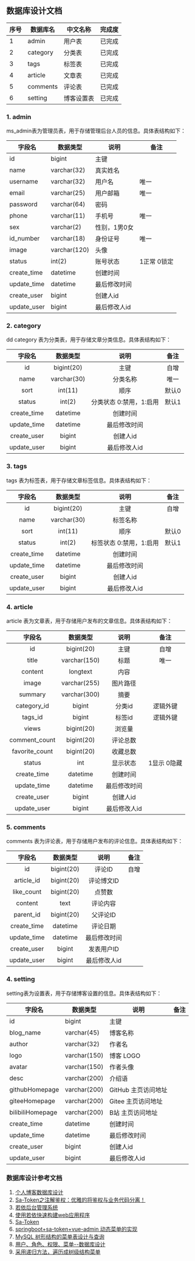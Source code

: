 ## 数据库设计文档

| 序号 | 数据库名 | 中文名称  | 完成度 |
| ----------- | ------------ |-------| ----------- |
|  1   |  admin   | 用户表   | 已完成 |
|  2   | category | 分类表   | 已完成 |
|  3   |   tags   | 标签表   | 已完成 |
|  4   | article  | 文章表   | 已完成 |
|  5   | comments  | 评论表   | 已完成 |
|  6   | setting  | 博客设置表 | 已完成 |

### 1. admin

ms_admin表为管理员表，用于存储管理后台人员的信息。具体表结构如下：

| 字段名      | 数据类型     | 说明         | 备注        |
| ----------- | ------------ | ------------ | ----------- |
| id          | bigint       | 主键         |             |
| name        | varchar(32)  | 真实姓名     |             |
| username    | varchar(32)  | 用户名       | 唯一        |
| email       | varchar(25)  | 用户邮箱     | 唯一        |
| password    | varchar(64)  | 密码         |             |
| phone       | varchar(11)  | 手机号       | 唯一        |
| sex         | varchar(2)   | 性别，1男0女 |             |
| id_number   | varchar(18)  | 身份证号     | 唯一        |
| image       | varchar(120) | 头像         |             |
| status      | int(2)          | 账号状态     | 1正常 0锁定 |
| create_time | datetime     | 创建时间     |             |
| update_time | datetime     | 最后修改时间 |             |
| create_user | bigint       | 创建人id     |             |
| update_user | bigint       | 最后修改人id |             |

### 2. category
dd
category 表为分类表，用于存储文章分类信息。具体表结构如下：

| 字段名 |  数据类型   |          说明           | 备注  |
| :----: | :---------: | :---------------------: | :---: |
|   id   | bigint(20)  |          主键           | 自增  |
|  name  | varchar(30) |        分类名称         | 唯一  |
|  sort  |   int(11)   |          顺序           | 默认0 |
| status |   int(2)   | 分类状态 0:禁用，1:启用 |  默认1 |
| create_time | datetime     | 创建时间     |             |
| update_time | datetime     | 最后修改时间 |             |
| create_user | bigint       | 创建人id     |             |
| update_user | bigint       | 最后修改人id |             |

### 3. tags

tags 表为标签表，用于存储文章标签信息。具体表结构如下：

| 字段名 |  数据类型   |          说明           | 备注  |
| :----: | :---------: | :---------------------: | :---: |
|   id   | bigint(20)  |          主键           | 自增  |
|  name  | varchar(30) |        标签名称         |   |
|  sort  |   int(11)   |          顺序           | 默认0 |
| status |   int(2)   | 标签状态 0:禁用，1:启用 |  默认1 |
| create_time | datetime     | 创建时间     |             |
| update_time | datetime     | 最后修改时间 |             |
| create_user | bigint       | 创建人id     |             |
| update_user | bigint       | 最后修改人id |             |

### 4. article

article 表为文章表，用于存储用户发布的文章信息。具体表结构如下：

|     字段名     |   数据类型   |     说明     |    备注     |
| :------------: | :----------: | :----------: | :---------: |
|       id       |  bigint(20)  |     主键     |    自增     |
|     title      | varchar(150) |     标题     |     唯一        |
|    content     |   longtext   |     内容     |             |
|     image      | varchar(255) |   图片路径   |             |
|    summary     | varchar(300) |     摘要     |             |
|  category_id   |    bigint    |    分类id    |  逻辑外键   |
|    tags_id     |    bigint    |    标签id    |  逻辑外键   |
|     views      |  bigint(20)  |    浏览量    |             |
| comment_count  |  bigint(20)  |   评论总数   |             |
| favorite_count |  bigint(20)  |   收藏总数   |             |
|     status     |     int      |   显示状态   | 1显示 0隐藏 |
|  create_time   |   datetime   |   创建时间   |             |
|  update_time   |   datetime   | 最后修改时间 |             |
|  create_user   |    bigint    |   创建人id   |             |
|  update_user   |    bigint    | 最后修改人id |             |

### 5. comments

comments 表为评论表，用于存储用户发布的评论信息。具体表结构如下：

|     字段名     |   数据类型   |     说明     |    备注     |
| :------------: | :----------: | :----------: | :---------: |
|       id       |  bigint(20)  |     评论ID     |    自增     |
|   article_id   |  bigint(20)  |  评论博文ID    |           |
|   like_count   |  bigint(20)   |   点赞数     |           |
|   content      | text  |   评论内容   |             |
|   parent_id     | bigint(20) |   父评论ID     |            |
|  create_time   |   datetime   |   评论日期   |             |
|  update_time   |   datetime   | 最后修改时间 |             |
|  create_user   |    bigint    |  发表用户ID   |            |
|  update_user   |    bigint    | 最后修改人id |             |

### 4. setting

setting表为设置表，用于存储博客设置的信息。具体表结构如下：

| 字段名      | 数据类型     | 说明               | 备注 |
| ----------- | ------------ | ------------------ | ---- |
| id          | bigint       | 主键      |      |
| blog_name  | varchar(45)  | 博客名称 |      |
| author    | varchar(32)  | 作者名     |      |
| logo    | varchar(150)  | 博客 LOGO      |      |
| avatar   | varchar(150)   | 作者头像     |      |
| desc   | varchar(200)  | 介绍语    |      |
| githubHomepage | varchar(200) | GitHub 主页访问地址   |      |
| giteeHomepage | varchar(200) | Gitee  主页访问地址   |      |
| bilibiliHomepage | varchar(200) | B站 主页访问地址   |      |
|  create_time   |   datetime   |   创建时间   |             |
|  update_time   |   datetime   | 最后修改时间 |             |
|  create_user   |    bigint    |   创建人id   |             |
|  update_user   |    bigint    | 最后修改人id |             |

### 数据库设计参考文档

1. [个人博客数据库设计](https://juejin.cn/post/6844903805482434568)
2. [Sa-Token之注解鉴权：优雅的将鉴权与业务代码分离！](https://juejin.cn/post/7007102435705487396)
3. [若依后台管理系统](https://vue.ruoyi.vip/login?redirect=%2Findex)
4. [使用若依快速构建web应用程序](https://doc.ruoyi.vip/)
5. [Sa-Token](https://sa-token.cc/doc.html#/)
6. [springboot+sa-token+vue-admin 动态菜单的实现](https://blog.csdn.net/qq_44843371/article/details/129278434)
7. [MySQL 树形结构的菜单表设计与查询](https://blog.csdn.net/lizhengyu891231/article/details/123389092)
8. [用户、角色、权限、菜单--数据库设计](https://blog.csdn.net/m0_37845840/article/details/100700507)
9. [采用递归方法，遍历成树级结构菜单](https://www.cnblogs.com/ZJOE80/p/13932579.html)
